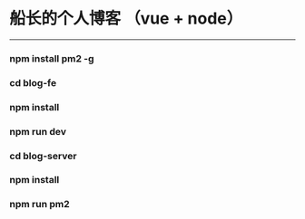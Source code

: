 # 船长的个人博客 （vue + node）
------
### npm install pm2 -g

### cd blog-fe 
### npm install
### npm run dev

### cd blog-server 
### npm install
### npm run pm2